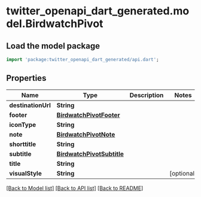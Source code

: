 # twitter_openapi_dart_generated.model.BirdwatchPivot

## Load the model package
```dart
import 'package:twitter_openapi_dart_generated/api.dart';
```

## Properties
Name | Type | Description | Notes
------------ | ------------- | ------------- | -------------
**destinationUrl** | **String** |  | 
**footer** | [**BirdwatchPivotFooter**](BirdwatchPivotFooter.md) |  | 
**iconType** | **String** |  | 
**note** | [**BirdwatchPivotNote**](BirdwatchPivotNote.md) |  | 
**shorttitle** | **String** |  | 
**subtitle** | [**BirdwatchPivotSubtitle**](BirdwatchPivotSubtitle.md) |  | 
**title** | **String** |  | 
**visualStyle** | **String** |  | [optional] 

[[Back to Model list]](../README.md#documentation-for-models) [[Back to API list]](../README.md#documentation-for-api-endpoints) [[Back to README]](../README.md)


